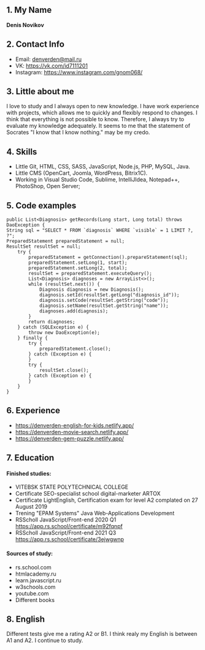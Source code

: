 ## 1. My Name

**Denis Novikov**

## 2. Contact Info

- Email: denverden@mail.ru
- VK: https://vk.com/id7111201
- Instagram: https://www.instagram.com/gnom068/

## 3. Little about me

I love to study and I always open to new knowledge. I have work experience with projects, which allows me to quickly and flexibly respond to changes.
I think that everything is not possible to know. Therefore, I always try to evaluate my knowledge adequately.
It seems to me that the statement of Socrates "I know that I know nothing." may be my credo.

## 4. Skills

- Little Git, HTML, CSS, SASS, JavaScript, Node.js, PHP, MySQL, Java.
- Little CMS (OpenCart, Joomla, WordPress, Bitrix1C).
- Working in Visual Studio Code, Sublime, IntelliJIdea, Notepad++, PhotoShop, Open Server;

## 5. Code examples

```@Override
public List<Diagnosis> getRecords(Long start, Long total) throws DaoException {
String sql = "SELECT * FROM `diagnosis` WHERE `visible` = 1 LIMIT ?, ?";
PreparedStatement preparedStatement = null;
ResultSet resultSet = null;
	try {
		preparedStatement = getConnection().prepareStatement(sql);
		preparedStatement.setLong(1, start);
		preparedStatement.setLong(2, total);
		resultSet = preparedStatement.executeQuery();
		List<Diagnosis> diagnoses = new ArrayList<>();
		while (resultSet.next()) {
			Diagnosis diagnosis = new Diagnosis();
			diagnosis.setId(resultSet.getLong("diagnosis_id"));
			diagnosis.setCode(resultSet.getString("code"));
			diagnosis.setName(resultSet.getString("name"));
			diagnoses.add(diagnosis);
		}
		return diagnoses;
	} catch (SQLException e) {
		throw new DaoException(e);
	} finally {
		try {
			preparedStatement.close();
		} catch (Exception e) {
		}
		try {
			resultSet.close();
		} catch (Exception e) {
		}
	}
}
```

## 6. Experience

- https://denverden-english-for-kids.netlify.app/
- https://denverden-movie-search.netlify.app/
- https://denverden-gem-puzzle.netlify.app/

## 7. Education

#### Finished studies:

- VITEBSK STATE POLYTECHNICAL COLLEGE
- Certificate SEO-specialist school digital-marketer ARTOX
- Certificate LightEnglish, Certification exam for level A2 complated on 27 August 2019
- Trening "EPAM Systems" Java Web-Applications Development
- RSScholl JavaScript/Front-end 2020 Q1 https://app.rs.school/certificate/m92fqnpf
- RSScholl JavaScript/Front-end 2021 Q3 https://app.rs.school/certificate/3ejwgwnp

#### Sources of study:

- rs.school.com
- htmlacademy.ru
- learn.javascript.ru
- w3schools.com
- youtube.com
- Different books

## 8. English

Different tests give me a rating A2 or B1. I think realy my English is between A1 and A2. I continue to study.